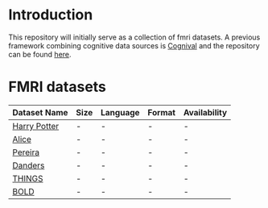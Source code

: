 # Introduction

This repository will initially serve as a collection of fmri datasets. A previous framework combining cognitive data sources is [Cognival](https://arxiv.org/pdf/1909.09001.pdf) and the repository can be found [here](https://github.com/DS3Lab/cognival). 
# FMRI datasets

| Dataset Name                  | Size  | Language |  Format  | Availability | 
|-------------------------------|---------|---------|----------|-------------|
| [Harry Potter]() | -       | -       |-       | -       |
| [Alice ](https://openneuro.org/datasets/ds002322/versions/1.0.3) | -       | -       |-       | -       |
| [Pereira](https://osf.io/crwz7/)  | -       | -       |-       | -       |
| [Danders ](https://data.donders.ru.nl/collections/di/dccn/DSC_3011020.09_236?0) | -       | -       |-       | -       |
| [THINGS ](https://www.biorxiv.org/content/10.1101/2022.07.22.501123v1.abstract)   | -       | -       |-       | -       |
| [BOLD](https://www.biorxiv.org/content/10.1101/2022.09.22.509104v1.full.pdf) | -       | -       |-       | -       |




